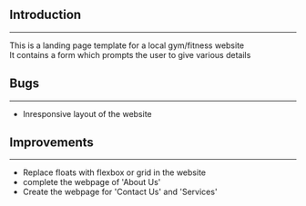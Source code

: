 ## Introduction <br />
---------------
This is a landing page template for a local gym/fitness website <br />
It contains a form which prompts the user to give various details <br />

## Bugs <br />
---------------
* Inresponsive layout of the website

## Improvements <br />
---------------
* Replace floats with flexbox or grid in the website
* complete the webpage of 'About Us'
* Create the webpage for 'Contact Us' and 'Services'
